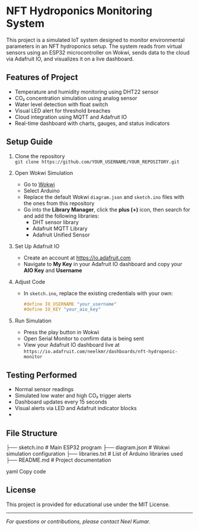 # NFT Hydroponics Monitoring System

This project is a simulated IoT system designed to monitor environmental parameters in an NFT hydroponics setup. The system reads from virtual sensors using an ESP32 microcontroller on Wokwi, sends data to the cloud via Adafruit IO, and visualizes it on a live dashboard.

## Features of Project
- Temperature and humidity monitoring using DHT22 sensor  
- CO₂ concentration simulation using analog sensor  
- Water level detection with float switch  
- Visual LED alert for threshold breaches  
- Cloud integration using MQTT and Adafruit IO  
- Real-time dashboard with charts, gauges, and status indicators  

## Setup Guide
1. Clone the repository  
   `git clone https://github.com/YOUR_USERNAME/YOUR_REPOSITORY.git`  

2. Open Wokwi Simulation  
   - Go to [Wokwi](https://wokwi.com/projects/new/choose-board/esp32)  
   - Select Arduino
   - Replace the default Wokwi `diagram.json` and `sketch.ino` files with the ones from this repository
   - Go into the **Library Manager**, click the **plus (+)** icon, then search for and add the following libraries:  
     - DHT sensor library  
     - Adafruit MQTT Library  
     - Adafruit Unified Sensor  
     
3. Set Up Adafruit IO  
   - Create an account at https://io.adafruit.com  
   - Navigate to **My Key** in your Adafruit IO dashboard and copy your **AIO Key** and **Username**

4. Adjust Code  
   - In `sketch.ino`, replace the existing credentials with your own:  
     ```cpp
     #define IO_USERNAME "your_username"
     #define IO_KEY "your_aio_key"
     ```

5. Run Simulation  
   - Press the play button in Wokwi  
   - Open Serial Monitor to confirm data is being sent  
   - View your Adafruit IO dashboard live at  
     `https://io.adafruit.com/neelkmr/dashboards/nft-hydroponic-monitor`  

## Testing Performed
- Normal sensor readings  
- Simulated low water and high CO₂ trigger alerts  
- Dashboard updates every 15 seconds  
- Visual alerts via LED and Adafruit indicator blocks
- 
## File Structure
├── sketch.ino # Main ESP32 program
├── diagram.json # Wokwi simulation configuration
├── libraries.txt # List of Arduino libraries used
├── README.md # Project documentation

yaml
Copy code

## License
This project is provided for educational use under the MIT License.

---

*For questions or contributions, please contact Neel Kumar.*
